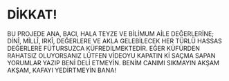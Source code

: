 # DİKKAT!
BU PROJEDE ANA, BACI, HALA TEYZE VE BİLİMUM AİLE DEĞERLERİNE; DİNÎ, MİLLÎ, IRKÎ, DEĞERLERE VE AKLA GELEBİLECEK HER TÜRLÜ HASSAS DEĞERLERE FÜTURSUZCA KÜFREDİLMEKTEDİR. EĞER KÜFÜRDEN RAHATSIZ OLUYORSANIZ LÜTFEN VİDEOYU KAPATIN Kİ SAÇMA SAPAN YORUMLAR YAZIP BENİ DELİ ETMEYİN. BENİM CANIMI SIKMAYIN AKŞAM AKŞAM, KAFAYI YEDİRTMEYİN BANA!
